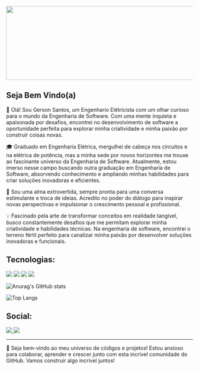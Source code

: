 <img src="https://github.com/Gerson201/gerson201/assets/93331131/68ae725a-1472-4492-9247-781c765e92b0)" width="1000" height="200">

**Seja Bem Vindo(a)**
---
👋 Olá! Sou Gerson Santos, um Engenhario Elétricista com um olhar curioso para o mundo da Engenharia de Software. Com uma mente inquieta e apaixonada por desafios, encontrei no desenvolvimento de software a oportunidade perfeita para explorar minha criatividade e minha paixão por construir coisas novas.

🎓 Graduado em Engenharia Elétrica, mergulhei de cabeça nos circuitos e na elétrica de potência, mas a minha sede por novos horizontes me trouxe ao fascinante universo da Engenharia de Software. Atualmente, estou imerso nesse campo buscando outra graduação em Engenharia de Software, absorvendo conhecimento e ampliando minhas habilidades para criar soluções inovadoras e eficientes.

💬 Sou uma alma extrovertida, sempre pronta para uma conversa estimulante e troca de ideias. Acredito no poder do diálogo para inspirar novas perspectivas e impulsionar o crescimento pessoal e profissional.

💡 Fascinado pela arte de transformar conceitos em realidade tangível, busco constantemente desafios que me permitam explorar minha criatividade e habilidades técnicas. Na engenharia de software, encontrei o terreno fértil perfeito para canalizar minha paixão por desenvolver soluções inovadoras e funcionais.

**Tecnologias:**
---
<div>
  <img src="https://img.shields.io/badge/JavaScript-F7DF1E?style=for-the-badge&logo=javascript&logoColor=black">
  <img src="https://img.shields.io/badge/Python-3776AB?style=for-the-badge&logo=python&logoColor=white">
  <img src="https://img.shields.io/badge/Django-092E20?style=for-the-badge&logo=django&logoColor=white">
  <img src="https://img.shields.io/badge/MySQL-00000F?style=for-the-badge&logo=mysql&logoColor=white">
  
</div>
<div>
  
![Anurag's GitHub stats](https://github-readme-stats.vercel.app/api?username=gerson201&show_icons=true&theme=dark)

![Top Langs](https://github-readme-stats.vercel.app/api/top-langs/?username=gerson201&size_weight=0.5&count_weight=0.5)
  
</div>


**Social:**
---
<div>
  <a href="https://www.linkedin.com/in/gerson-santos-67656290/">
    <img src="https://img.shields.io/badge/LinkedIn-0077B5?style=for-the-badge&logo=linkedin&logoColor=white">
  </a>
  <a href="https://www.instagram.com/gerson_santoos?igsh=MWV3eTJxYm5iYXZocQ%3D%3D&utm_source=qr">
    <img src="https://img.shields.io/badge/Instagram-E4405F?style=for-the-badge&logo=instagram&logoColor=white">
  </a>
 </div>

---
🚀 Seja bem-vindo ao meu universo de códigos e projetos! Estou ansioso para colaborar, aprender e crescer junto com esta incrível comunidade do GitHub. Vamos construir algo incrível juntos!
